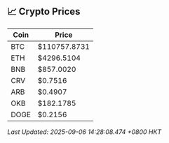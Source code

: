 ## 📈 Crypto Prices

| Coin | Price |
| ---- | ----- |
| BTC | $110757.8731 |
| ETH | $4296.5104 |
| BNB | $857.0020 |
| CRV | $0.7516 |
| ARB | $0.4907 |
| OKB | $182.1785 |
| DOGE | $0.2156 |

_Last Updated: 2025-09-06 14:28:08.474 +0800 HKT_